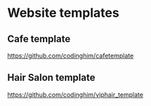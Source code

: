 # Website templates

## Cafe template
https://github.com/codinghim/cafetemplate

## Hair Salon template
https://github.com/codinghim/viphair_template
